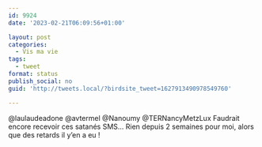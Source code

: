 ```yaml
---
id: 9924
date: '2023-02-21T06:09:56+01:00'

layout: post
categories:
  - Vis ma vie
tags:
  - tweet
format: status
publish_social: no
guid: 'http://tweets.local/?birdsite_tweet=1627913490978549760'

---
```


@laulaudeadone @avtermel @Nanoumy @TERNancyMetzLux Faudrait encore recevoir ces satanés SMS… Rien depuis 2 semaines pour moi, alors que des retards il y’en a eu !
